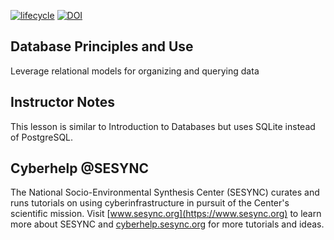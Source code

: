 [![lifecycle](https://img.shields.io/badge/lifecycle-beta-blue.svg)](https://github.com/SESYNC-ci/sesync-ci.github.io/blob/master/lesson/lesson-lifecycle.md#beta)
[![DOI](https://zenodo.org/badge/277616391.svg)](https://zenodo.org/badge/latestdoi/277616391)

## Database Principles and Use

Leverage relational models for organizing and querying data

## Instructor Notes

This lesson is similar to Introduction to Databases but uses SQLite instead of PostgreSQL.  

## Cyberhelp @SESYNC

The National Socio-Environmental Synthesis Center (SESYNC) curates and runs tutorials on using cyberinfrastructure in pursuit of the Center's scientific mission. Visit [www.sesync.org](https://www.sesync.org) to learn more about SESYNC and [cyberhelp.sesync.org](https://cyberhelp.sesync.org) for more tutorials and ideas.
